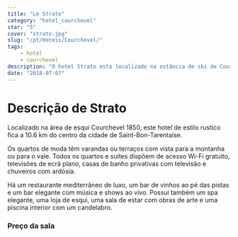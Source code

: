 ```yaml
---
title: "Le Strato"
category: "hotel_courchevel"
star: "5"
cover: "strato.jpg"
slug: "/pt/Hoteis/Courchevel/"
tags:
    - hotel
    - courchevel
description: "O hotel Strato está localizado na estância de ski de Courchevel, este é um dos 5 luxuosos luxuosos motel de Courchevel 1850."
date: "2018-07-07"
--- 
```

 
# Descrição de Strato
Localizado na área de esqui Courchevel 1850, este hotel de estilo rustico fica a 10.6 km do centro da cidade de Saint-Bon-Tarentaise.

Os quartos de moda têm varandas ou terraços com vista para a montanha ou para o vale. Todos os quartos e suites dispõem de acesso Wi-Fi gratuito, televisões de ecrã plano, casas de banho privativas com televisão e chuveiros com ardósia.

Há um restaurante mediterrâneo de luxo, um bar de vinhos ao pé das pistas e um bar elegante com música e shows ao vivo. Possui também um spa elegante, uma loja de esqui, uma sala de estar com obras de arte e uma piscina interior com um candelabro.

### Preço da sala